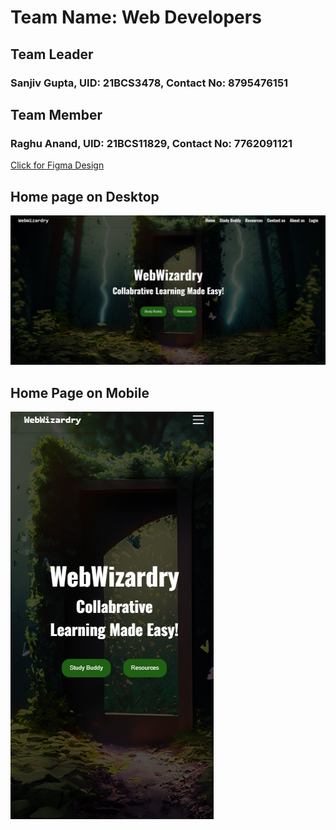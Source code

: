 # Team Name: Web Developers
## Team Leader 
### Sanjiv Gupta, UID: 21BCS3478,  Contact No: 8795476151
## Team Member  
### Raghu Anand, UID: 21BCS11829, Contact No: 7762091121

[Click for Figma Design](https://www.figma.com/proto/pzBlFersIdLYLwQP8CMShJ/E-Learning-Platform-web?type=design&node-id=0-1&t=YplznOjbjWQgmV0v-0&scaling=scale-down&page-id=0%3A1&starting-point-node-id=1%3A2 )





## Home page on Desktop
![Home Page on Desktop](./Screenshots/Home%20Page%20(Desktop).png)

## Home Page on Mobile
![Home Page on Mobile](./Screenshots/Home%20Page%20(Mobile).png)